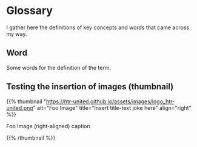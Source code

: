 <!--
.. title: Glossary
.. slug: glossary
.. date: 2022-10-18 13:44:27 UTC-04:00
.. tags: 
.. category: 
.. link: 
.. description: 
.. type: text
.. hidetitle: True
-->

# Glossary 

I gather here the definitions of key concepts and words that came across my way.


## Word

Some words for the definition of the term.

<!--

| Word                | Definition                          |
| ------------------- | ----------------------------------: |
| A word or a concept: | It's definition with several words. |

-->

## Testing the insertion of images (thumbnail)

{{% thumbnail "https://htr-united.github.io/assets/images/logo_htr-united.png" alt="Foo Image" title="Insert title-text joke here" align="right" %}}<p class="caption">Foo Image (right-aligned) caption</p>{{% /thumbnail %}}